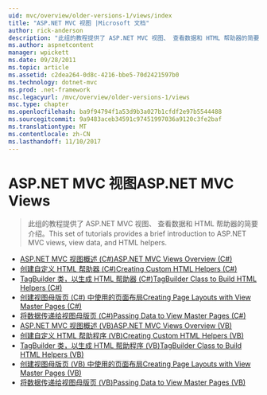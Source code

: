 ```yaml
---
uid: mvc/overview/older-versions-1/views/index
title: "ASP.NET MVC 视图 |Microsoft 文档"
author: rick-anderson
description: "此组的教程提供了 ASP.NET MVC 视图、 查看数据和 HTML 帮助器的简要介绍。"
ms.author: aspnetcontent
manager: wpickett
ms.date: 09/28/2011
ms.topic: article
ms.assetid: c2dea264-0d8c-4216-bbe5-70d2421597b0
ms.technology: dotnet-mvc
ms.prod: .net-framework
msc.legacyurl: /mvc/overview/older-versions-1/views
msc.type: chapter
ms.openlocfilehash: ba9f94794f1a53d9b3a027b1cfdf2e97b5544488
ms.sourcegitcommit: 9a9483aceb34591c97451997036a9120c3fe2baf
ms.translationtype: MT
ms.contentlocale: zh-CN
ms.lasthandoff: 11/10/2017
---
```

<a name="aspnet-mvc-views"></a><span data-ttu-id="52f49-103">ASP.NET MVC 视图</span><span class="sxs-lookup"><span data-stu-id="52f49-103">ASP.NET MVC Views</span></span>
====================
> <span data-ttu-id="52f49-104">此组的教程提供了 ASP.NET MVC 视图、 查看数据和 HTML 帮助器的简要介绍。</span><span class="sxs-lookup"><span data-stu-id="52f49-104">This set of tutorials provides a brief introduction to ASP.NET MVC views, view data, and HTML helpers.</span></span>


- [<span data-ttu-id="52f49-105">ASP.NET MVC 视图概述 (C#)</span><span class="sxs-lookup"><span data-stu-id="52f49-105">ASP.NET MVC Views Overview (C#)</span></span>](asp-net-mvc-views-overview-cs.md)
- [<span data-ttu-id="52f49-106">创建自定义 HTML 帮助器 (C#)</span><span class="sxs-lookup"><span data-stu-id="52f49-106">Creating Custom HTML Helpers (C#)</span></span>](creating-custom-html-helpers-cs.md)
- [<span data-ttu-id="52f49-107">TagBuilder 类，以生成 HTML 帮助器 (C#)</span><span class="sxs-lookup"><span data-stu-id="52f49-107">TagBuilder Class to Build HTML Helpers (C#)</span></span>](using-the-tagbuilder-class-to-build-html-helpers-cs.md)
- [<span data-ttu-id="52f49-108">创建视图母版页 (C#) 中使用的页面布局</span><span class="sxs-lookup"><span data-stu-id="52f49-108">Creating Page Layouts with View Master Pages (C#)</span></span>](creating-page-layouts-with-view-master-pages-cs.md)
- [<span data-ttu-id="52f49-109">将数据传递给视图母版页 (C#)</span><span class="sxs-lookup"><span data-stu-id="52f49-109">Passing Data to View Master Pages (C#)</span></span>](passing-data-to-view-master-pages-cs.md)
- [<span data-ttu-id="52f49-110">ASP.NET MVC 视图概述 (VB)</span><span class="sxs-lookup"><span data-stu-id="52f49-110">ASP.NET MVC Views Overview (VB)</span></span>](asp-net-mvc-views-overview-vb.md)
- [<span data-ttu-id="52f49-111">创建自定义 HTML 帮助程序 (VB)</span><span class="sxs-lookup"><span data-stu-id="52f49-111">Creating Custom HTML Helpers (VB)</span></span>](creating-custom-html-helpers-vb.md)
- [<span data-ttu-id="52f49-112">TagBuilder 类，以生成 HTML 帮助程序 (VB)</span><span class="sxs-lookup"><span data-stu-id="52f49-112">TagBuilder Class to Build HTML Helpers (VB)</span></span>](using-the-tagbuilder-class-to-build-html-helpers-vb.md)
- [<span data-ttu-id="52f49-113">创建视图母版页 (VB) 中使用的页面布局</span><span class="sxs-lookup"><span data-stu-id="52f49-113">Creating Page Layouts with View Master Pages (VB)</span></span>](creating-page-layouts-with-view-master-pages-vb.md)
- [<span data-ttu-id="52f49-114">将数据传递给视图母版页 (VB)</span><span class="sxs-lookup"><span data-stu-id="52f49-114">Passing Data to View Master Pages (VB)</span></span>](passing-data-to-view-master-pages-vb.md)
